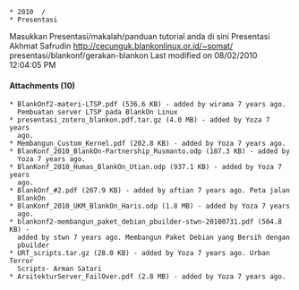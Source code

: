     * 2010  /
    * Presentasi

Masukkan Presentasi/makalah/panduan tutorial anda di sini
Presentasi Akhmat Safrudin ​http://cecunguk.blankonlinux.or.id/~somat/
presentasi/blankonf/gerakan-blankon
Last modified on 08/02/2010 12:04:05 PM
#### Attachments (10)
    * BlankOnf2-materi-LTSP.pdf​ (536.6 KB) - added by wirama 7 years ago.
      Pembuatan server LTSP pada BlankOn Linux
    * presentasi_zotero_blankon.pdf.tar.gz​ (4.0 MB) - added by Yoza 7 years
      ago.
    * Membangun_Custom_Kernel.pdf​ (202.8 KB) - added by Yoza 7 years ago.
    * BlanKonf_2010_BlankOn-Partnership_Rusmanto.odp​ (187.3 KB) - added by
      Yoza 7 years ago.
    * BlanKonf_2010_Humas_BlankOn_Utian.odp​ (937.1 KB) - added by Yoza 7 years
      ago.
    * BlankOnf_#2.pdf​ (267.9 KB) - added by aftian 7 years ago. Peta jalan
      BlankOn
    * BlanKonf_2010_UKM_BlankOn_Haris.odp​ (1.8 MB) - added by Yoza 7 years
      ago.
    * blankonf2-membangun_paket_debian_pbuilder-stwn-20100731.pdf​ (504.8 KB) -
      added by stwn 7 years ago. Membangun Paket Debian yang Bersih dengan
      pbuilder
    * URT_scripts.tar.gz​ (28.0 KB) - added by Yoza 7 years ago. Urban Terror
      Scripts- Arman Satari
    * ArsitekturServer_FailOver.pdf​ (2.8 MB) - added by Yoza 7 years ago.
#### 
    





